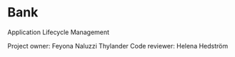 # Bank

Application Lifecycle Management 

Project owner: Feyona Naluzzi Thylander
Code reviewer: Helena Hedström
